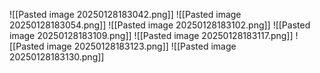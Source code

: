 ![[Pasted image 20250128183042.png]]
![[Pasted image 20250128183054.png]]
![[Pasted image 20250128183102.png]]
![[Pasted image 20250128183109.png]]
![[Pasted image 20250128183117.png]]
![[Pasted image 20250128183123.png]]
![[Pasted image 20250128183130.png]]
